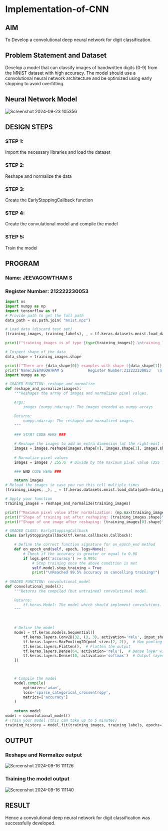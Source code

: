 # Implementation-of-CNN

## AIM

To Develop a convolutional deep neural network for digit classification.

## Problem Statement and Dataset
Develop a model that can classify images of handwritten digits (0-9) from the MNIST dataset with high accuracy. The model should use a convolutional 
neural network architecture and be optimized using early stopping to avoid overfitting.

## Neural Network Model

![Screenshot 2024-09-23 105356](https://github.com/user-attachments/assets/eaf9841d-2555-428e-a642-58b245b237c8)


## DESIGN STEPS

### STEP 1:
Import the necessary libraries and  load the dataset

### STEP 2:
Reshape and normalize the data 

### STEP 3:
Create the EarlyStoppingCallback function 

### STEP 4:
Create the convulational model and compile the model

### STEP 5:
Train the model

## PROGRAM

### Name: JEEVAGOWTHAM S
### Register Number: 212222230053


```python
import os
import numpy as np
import tensorflow as tf
# Provide path to get the full path
data_path = os.path.join( "mnist.npz")

# Load data (discard test set)
(training_images, training_labels), _ = tf.keras.datasets.mnist.load_data(path=data_path)

print(f"training_images is of type {type(training_images)}.\ntraining_labels is of type {type(training_labels)}\n")

# Inspect shape of the data
data_shape = training_images.shape

print(f"There are {data_shape[0]} examples with shape ({data_shape[1]}, {data_shape[2]})")
print('Name:JEEVAGOWTHAM S           Register Number:212222230053   \n')
import numpy as np

# GRADED FUNCTION: reshape_and_normalize
def reshape_and_normalize(images):
    """Reshapes the array of images and normalizes pixel values.

    Args:
        images (numpy.ndarray): The images encoded as numpy arrays

    Returns:
        numpy.ndarray: The reshaped and normalized images.
    """
    
    ### START CODE HERE ###

    # Reshape the images to add an extra dimension (at the right-most side of the array)
    images = images.reshape(images.shape[0], images.shape[1], images.shape[2], 1)  # Add the channel dimension
    
    # Normalize pixel values
    images = images / 255.0  # Divide by the maximum pixel value (255 for images)

    ### END CODE HERE ###

    return images
# Reload the images in case you run this cell multiple times
(training_images, _), _ = tf.keras.datasets.mnist.load_data(path=data_path)

# Apply your function
training_images = reshape_and_normalize(training_images)

print(f"Maximum pixel value after normalization: {np.max(training_images)}\n")
print(f"Shape of training set after reshaping: {training_images.shape}\n")
print(f"Shape of one image after reshaping: {training_images[0].shape}")

# GRADED CLASS: EarlyStoppingCallback
class EarlyStoppingCallback(tf.keras.callbacks.Callback):

    # Define the correct function signature for on_epoch_end method
    def on_epoch_end(self, epoch, logs=None):
        # Check if the accuracy is greater or equal to 0.98
        if logs.get('accuracy') >= 0.995:
            # Stop training once the above condition is met
            self.model.stop_training = True
            print("\nReached 99.5% accuracy so cancelling training!") 
            
# GRADED FUNCTION: convolutional_model
def convolutional_model():
    """Returns the compiled (but untrained) convolutional model.

    Returns:
        tf.keras.Model: The model which should implement convolutions.
    """

    
    
    # Define the model
    model = tf.keras.models.Sequential([
        tf.keras.layers.Conv2D(32, (3, 3), activation='relu', input_shape=(28, 28, 1)),  # Convolutional layer
        tf.keras.layers.MaxPooling2D(pool_size=(2, 2)),  # Max pooling layer
        tf.keras.layers.Flatten(),  # Flatten the output
        tf.keras.layers.Dense(64, activation='relu'),  # Dense layer with 64 neurons
        tf.keras.layers.Dense(10, activation='softmax')  # Output layer for 10 classes
    ]) 

   

    # Compile the model
    model.compile(
        optimizer='adam',
        loss='sparse_categorical_crossentropy',
        metrics=['accuracy']
    )
          
    return model
model = convolutional_model()
# Train your model (this can take up to 5 minutes)
training_history = model.fit(training_images, training_labels, epochs=10, callbacks=[EarlyStoppingCallback()])
```

## OUTPUT

### Reshape and Normalize output
![Screenshot 2024-09-16 111126](https://github.com/user-attachments/assets/f1096f05-1ce8-4051-ad8b-ea432f895ad5)



### Training the model output
![Screenshot 2024-09-16 111140](https://github.com/user-attachments/assets/9f71ea39-5ff0-4844-a330-cb25141deb55)




## RESULT
Hence a convolutional deep neural network for digit classification was successfully developed.
